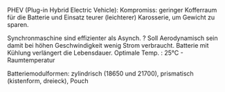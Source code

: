 PHEV (Plug-in Hybrid Electric Vehicle):
Kompromiss: geringer Kofferraum für die Batterie und Einsatz teurer (leichterer) Karosserie, um Gewicht zu sparen.

Synchronmaschine sind effizienter als Asynch. ?
Soll Aerodynamisch sein damit bei höhen Geschwindigkeit wenig Strom verbraucht.
Batterie mit Kühlung verlängert die Lebensdauer. Optimale Temp. : 25°C - Raumtemperatur

Batteriemodulformen: zylindrisch (18650 und 21700), prismatisch (kistenform, dreieck), Pouch
